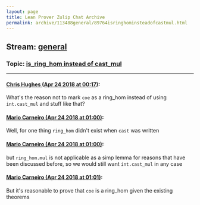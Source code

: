 ```yaml
---
layout: page
title: Lean Prover Zulip Chat Archive 
permalink: archive/113488general/89764isringhominsteadofcastmul.html
---
```


## Stream: [general](index.html)
### Topic: [is_ring_hom instead of cast_mul](89764isringhominsteadofcastmul.html)

---

#### [Chris Hughes (Apr 24 2018 at 00:17)](https://leanprover.zulipchat.com/#narrow/stream/113488-general/topic/is_ring_hom%20instead%20of%20cast_mul/near/125591171):
What's the reason not to mark `coe` as a ring_hom instead of using `int.cast_mul` and stuff like that?

#### [Mario Carneiro (Apr 24 2018 at 01:00)](https://leanprover.zulipchat.com/#narrow/stream/113488-general/topic/is_ring_hom%20instead%20of%20cast_mul/near/125592816):
Well, for one thing `ring_hom` didn't exist when `cast` was written

#### [Mario Carneiro (Apr 24 2018 at 01:00)](https://leanprover.zulipchat.com/#narrow/stream/113488-general/topic/is_ring_hom%20instead%20of%20cast_mul/near/125592828):
but `ring_hom.mul` is not applicable as a simp lemma for reasons that have been discussed before, so we would still want `int.cast_mul` in any case

#### [Mario Carneiro (Apr 24 2018 at 01:01)](https://leanprover.zulipchat.com/#narrow/stream/113488-general/topic/is_ring_hom%20instead%20of%20cast_mul/near/125592850):
But it's reasonable to prove that `coe` is a ring_hom given the existing theorems

